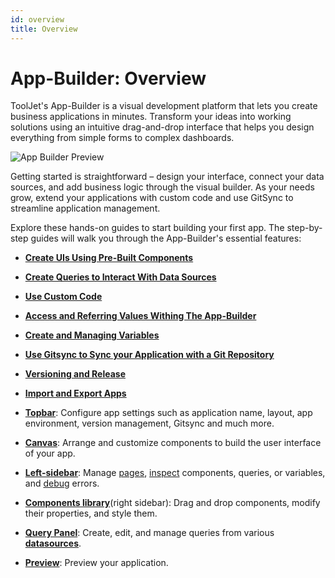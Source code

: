 ```yaml
---
id: overview
title: Overview
---
```


# App-Builder: Overview

ToolJet's App-Builder is a visual development platform that lets you create business applications in minutes. Transform your ideas into working solutions using an intuitive drag-and-drop interface that helps you design everything from simple forms to complex dashboards.

<div style={{textAlign: 'center', marginBottom:'15px'}}>
    <img className="screenshot-full" src="/img/v2-beta/app-builder/app-builder-preview.png" alt="App Builder Preview" />
</div>

Getting started is straightforward – design your interface, connect your data sources, and add business logic through the visual builder. As your needs grow, extend your applications with custom code and use GitSync to streamline application management. 

Explore these hands-on guides to start building your first app. The step-by-step guides will walk you through the App-Builder's essential features:

- **[Create UIs Using Pre-Built Components](../app-builder/walkthrough/create-ui)**
- **[Create Queries to Interact With Data Sources](../app-builder/walkthrough/create-queries)**
- **[Use Custom Code](../app-builder/walkthrough/using-code)**
- **[Access and Referring Values Withing The App-Builder](../app-builder/walkthrough/accessing-values)**
- **[Create and Managing Variables](../app-builder/walkthrough/variables)**
- **[Use Gitsync to Sync your Application with a Git Repository](../gitsync)**
- **[Versioning and Release](../tutorial/versioning-and-release)**
- **[Import and Export Apps](../app-builder/importing-exporting-applications)**


- **[Topbar](./topbar)**: Configure app settings such as application name, layout, app environment, version management, Gitsync and much more.
- **[Canvas](./canvas)**: Arrange and customize components to build the user interface of your app.
- **[Left-sidebar](./left-sidebar)**: Manage [pages](../tutorial/pages), [inspect](../how-to/use-inspector) components, queries, or variables, and [debug](./left-sidebar#debugger) errors.
- **[Components library](./components-library)**(right sidebar): Drag and drop components, modify their properties, and style them.
- **[Query Panel](./query-panel)**: Create, edit, and manage queries from various **[datasources](../data-sources/overview)**.
- **[Preview](./preview)**: Preview your application.
